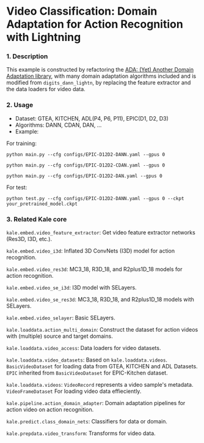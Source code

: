 # Video Classification: Domain Adaptation for Action Recognition with Lightning

### 1. Description

This example is constructed by refactoring the [ADA: (Yet) Another Domain Adaptation library](https://github.com/criteo-research/pytorch-ada), with many domain adaptation algorithms included and is modified from `digits_dann_lightn`, by replacing the feature extractor and the data loaders for video data.

### 2. Usage

* Dataset: GTEA, KITCHEN, ADL(P4, P6, P11), EPIC(D1, D2, D3)
* Algorithms: DANN, CDAN, DAN, ...
* Example:

For training:

`python main.py --cfg configs/EPIC-D12D2-DANN.yaml --gpus 0`

`python main.py --cfg configs/EPIC-D12D2-CDAN.yaml --gpus 0`

`python main.py --cfg configs/EPIC-D12D2-DAN.yaml --gpus 0`

For test:

`python test.py --cfg configs/EPIC-D12D2-DANN.yaml --gpus 0 --ckpt your_pretrained_model.ckpt `

### 3. Related Kale core

`kale.embed.video_feature_extractor`: Get video feature extractor networks (Res3D, I3D, etc.).

`kale.embed.video_i3d`: Inflated 3D ConvNets (I3D) model for action recognition.

`kale.embed.video_res3d`: MC3_18, R3D_18, and R2plus1D_18 models for action recognition.

`kale.embed.video_se_i3d`: I3D model with SELayers.

`kale.embed.video_se_res3d`: MC3_18, R3D_18, and R2plus1D_18 models with SELayers.

`kale.embed.video_selayer`: Basic SELayers.

`kale.loaddata.action_multi_domain`: Construct the dataset for action videos with (multiple) source and target domains.

`kale.loaddata.video_access`: Data loaders for video datasets.

`kale.loaddata.video_datasets`: Based on `kale.loaddata.videos`. `BasicVideoDataset` for loading data from GTEA, KITCHEN and ADL Datasets. `EPIC` inherited from `BasicVideoDataset` for EPIC-Kitchen dataset.

`kale.loaddata.videos`: `VideoRecord` represents a video sample's metadata. `VideoFrameDataset` For loading video data effieciently.

`kale.pipeline.action_domain_adapter`: Domain adaptation pipelines for action video on action recognition.

`kale.predict.class_domain_nets`: Classifiers for data or domain.

`kale.prepdata.video_transform`: Transforms for video data.
